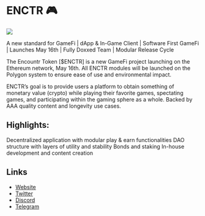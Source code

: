 # ENCTR 🎮

[![](https://files.catbox.moe/r4b8yr.jpg)](https://files.catbox.moe/yiwpr2.mp4)

A new standard for GameFi | dApp & In-Game Client | Software First GameFi | Launches May 16th | Fully Doxxed Team | Modular Release Cycle

The Encountr Token [$ENCTR] is a new GameFi project launching on the Ethereum network, May 16th. All ENCTR modules will be launched on the Polygon system to ensure ease of use and environmental impact.

ENCTR’s goal is to provide users a platform to obtain something of monetary value (crypto) while playing their favorite games, spectating games, and participating within the gaming sphere as a whole. Backed by AAA quality content and longevity use cases.

## Highlights:
Decentralized application with modular play & earn functionalities
 DAO structure with layers of utility and stability
 Bonds and staking
 In-house development and content creation

## Links
- [Website](https://www.enctr.gg) 
- [Twitter](https://www.twitter.com/ENCTR_Official) 
- [Discord](https://discord.com/invite/SwEEyNZzJx)
- [Telegram](https://t.me/EncountrOfficial)

